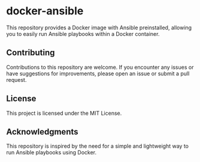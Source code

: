# docker-ansible

This repository provides a Docker image with Ansible preinstalled, allowing you to easily run Ansible playbooks within a Docker container.


## Contributing
Contributions to this repository are welcome. If you encounter any issues or have suggestions for improvements, please open an issue or submit a pull request.

## License
This project is licensed under the MIT License.

## Acknowledgments
This repository is inspired by the need for a simple and lightweight way to run Ansible playbooks using Docker.